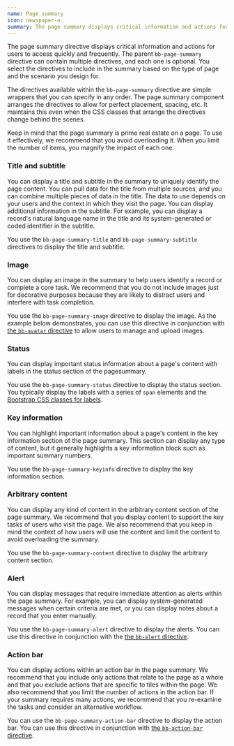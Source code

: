 ```yaml
---
name: Page summary
icon: newspaper-o
summary: The page summary displays critical information and actions for users to access quickly and frequently.
---
```


The page summary directive displays critical information and actions for users to access quickly and frequently. The parent `bb-page-summary` directive can contain multiple directives, and each one is optional. You select the directives to include in the summary based on the type of page and the scenario you design for.

The directives available within the `bb-page-summary` directive are simple wrappers that you can specify in any order. The page summary component arranges the directives to allow for perfect placement, spacing, etc. It maintains this even when the CSS classes that arrange the directives change behind the scenes.

<p class="alert alert-info">Keep in mind that the page summary is prime real estate on a page. To use it effectively, we recommend that you avoid overloading it. When you limit the number of items, you magnify the impact of each one.</p>

### Title and subtitle
You can display a title and subtitle in the summary to uniquely identify the page content. You can pull data for the title from multiple sources, and you can combine multiple pieces of data in the title. The data to use depends on your users and the context in which they visit the page. You can display additional information in the subtitle. For example, you can display a record's natural language name in the title and its system-generated or coded identifier in the subtitle.

You use the `bb-page-summary-title` and `bb-page-summary-subtitle` directives to display the title and subtitle.

### Image
You can display an image in the summary to help users identify a record or complete a core task. We recommend that you do not include images just for decorative purposes because they are likely to distract users and interfere with task completion.

You use the `bb-page-summary-image` directive to display the image. As the example below demonstrates, you can use this directive in conjunction with [the `bb-avatar` directive](../avatar) to allow users to manage and upload images.

### Status
You can display important status information about a page's content with labels in the status section of the pagesummary.

You use the `bb-page-summary-status` directive to display the status section. You typically display the labels with  a series of `span` elements and the [Bootstrap CSS classes for labels](http://getbootstrap.com/components/#labels).

### Key information
You can highlight important information about a page's content in the key information section of the page summary. This section can display any type of content, but it generally highlights a key information block such as important summary numbers.

You use the `bb-page-summary-keyinfo` directive to display the key information section.

### Arbitrary content
You can display any kind of content in the arbitrary content section of the page summary. We recommend that you display content to support the key tasks of users who visit the page. We also recommend that you keep in mind the context of how users will use the content and limit the content to avoid overloading the summary.

You use the `bb-page-summary-content` directive to display the arbitrary content section.

### Alert
You can display messages that require immediate attention as alerts within the page summary. For example, you can display system-generated messages when certain criteria are met, or you can display notes about a record that you enter manually.

You use the `bb-page-summary-alert` directive to display the alerts. You can use this directive in conjunction with the [the `bb-alert` directive](../alert).

### Action bar
You can display actions within an action bar in the page summary. We recommend that you include only actions that relate to the page as a whole and that you exclude actions that are specific to tiles within the page. We also recommend that you limit the number of actions in the action bar. If your summary requires many actions, we recommend that you re-examine the tasks and consider an alternative workflow.

You can use the `bb-page-summary-action-bar` directive to display the action bar. You can use this directive in conjunction with [the `bb-action-bar` directive](../actionbar).